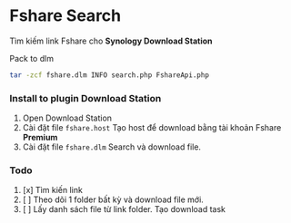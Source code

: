 # Fshare Search
Tìm kiếm link Fshare cho **Synology Download Station**


Pack to dlm
```bash
tar -zcf fshare.dlm INFO search.php FshareApi.php
```

### Install to plugin Download Station
1. Open Download Station
2. Cài đặt file `fshare.host` Tạo host để download bằng tài khoản Fshare **Premium**
3. Cài đặt file `fshare.dlm` Search và download file.

### Todo
1. [x] Tìm kiến link
2. [ ] Theo dõi 1 folder bất kỳ và download file mới.
3. [ ] Lấy danh sách file từ link folder. Tạo download task
